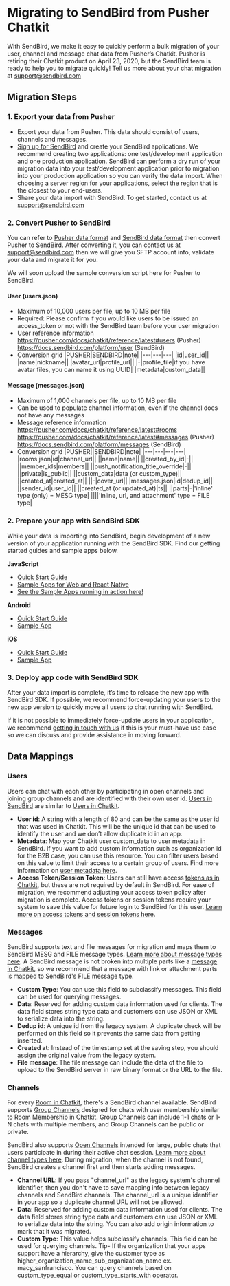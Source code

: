 # Migrating to SendBird from Pusher Chatkit

With SendBird, we make it easy to quickly perform a bulk migration of your user, channel and message chat data from Pusher’s Chatkit. Pusher is retiring their Chatkit product on April 23, 2020, but the SendBird team is ready to help you to migrate quickly! Tell us more about your chat migration at support@sendbird.com

## Migration Steps

### 1. Export your data from Pusher

- Export your data from Pusher. This data should consist of users, channels and messages.
- [Sign up for SendBird](https://dashboard.sendbird.com/auth/signup) and create your SendBird applications.
  We recommend creating two applications: one test/development application and one production application. SendBird can perform a dry run of your migration data into your test/development application prior to migration into your production application so you can verify the data import. When choosing a server region for your applications, select the region that is the closest to your end-users.
- Share your data import with SendBird. To get started, contact us at support@sendbird.com

### 2. Convert Pusher to SendBird

You can refer to [Pusher data format](https://github.com/sendbird/migrating-from-pusher-chatkit/example-chatkit-data-export) and [SendBird data format](https://github.com/sendbird/example-sendbird-data-json) then convert Pusher to SendBird. After converting it, you can contact us at support@sendbird.com then we will give you SFTP account info, validate your data and migrate it for you.

We will soon upload the sample conversion script here for Pusher to SendBird.

#### User (users.json)

- Maximum of 10,000 users per file, up to 10 MB per file
- Required: Please confirm if you would like users to be issued an access_token or not with the SendBird team before your user migration
- User reference information  
  https://pusher.com/docs/chatkit/reference/latest#users (Pusher)  
  https://docs.sendbird.com/platform/user (SendBird)
- Conversion grid
  |PUSHER|SENDBIRD|note|
  |---|---|---|
  |id|user_id||
  |name|nickname||
  |avatar_url|profile_url||
  |-|profile_file|if you have avatar files, you can name it using UUID|
  |metadata|custom_data||

#### Message (messages.json)

- Maximum of 1,000 channels per file, up to 10 MB per file
- Can be used to populate channel information, even if the channel does not have any messages
- Message reference information  
  https://pusher.com/docs/chatkit/reference/latest#rooms  
  https://pusher.com/docs/chatkit/reference/latest#messages (Pusher)  
  https://docs.sendbird.com/platform/messages (SendBird)
- Conversion grid
  |PUSHER||SENDBIRD|note|
  |---|---|---|---|
  |rooms.json|id|channel_url||
  ||name|name||
  ||created_by_id|-||
  ||member_ids|members||
  ||push_notification_title_override|-||
  ||private|is_public||
  ||custom_data|data (or custom_type)||
  ||created_at|created_at||
  ||-|cover_url||
  |messages.json|id|dedup_id||
  ||sender_id|user_id||
  ||created_at (or updated_at)|ts||
  ||parts|-|'inline' type (only) = MESG type|
  ||||'inline, url, and attachment' type = FILE type|

### 2. Prepare your app with SendBird SDK

While your data is importing into SendBird, begin development of a new version of your application running with the SendBird SDK. Find our getting started guides and sample apps below.

**JavaScript**

- [Quick Start Guide](https://docs.sendbird.com/javascript)
- [Sample Apps for Web and React Native](https://github.com/sendbird/sendbird-javascript)
- [See the Sample Apps running in action here!](http://sample.sendbird.com)

**Android**

- [Quick Start Guide](https://docs.sendbird.com/android)
- [Sample App](https://github.com/sendbird/sendbird-android)

**iOS**

- [Quick Start Guide](https://docs.sendbird.com/ios)
- [Sample App](https://github.com/sendbird/SendBird-iOS)

### 3. Deploy app code with SendBird SDK

After your data import is complete, it’s time to release the new app with SendBird SDK. If possible, we recommend force-updating your users to the new app version to quickly move all users to chat running with SendBird.

If it is not possible to immediately force-update users in your application, we recommend [getting in touch with us](support@sendbird.com) if this is your must-have use case so we can discuss and provide assistance in moving forward.

## Data Mappings

### Users

Users can chat with each other by participating in open channels and joining group channels and are identified with their own user id. [Users in SendBird](https://docs.sendbird.com/platform/user) are similar to [Users in Chatkit](https://pusher.com/docs/chatkit/reference/latest#users).

- **User id**: A string with a length of 80 and can be the same as the user id that was used in Chatkit. This will be the unique id that can be used to identify the user and we don’t allow duplicate id in an app.
- **Metadata**: Map your Chatkit user custom_data to user metadata in SendBird. If you want to add custom information such as organization id for the B2B case, you can use this resource. You can filter users based on this value to limit their access to a certain group of users. Find more information on [user metadata here](https://docs.sendbird.com/platform/user_metadata).
- **Access Token/Session Token**: Users can still have access [tokens as in Chatkit](https://pusher.com/docs/chatkit/authentication), but these are not required by default in SendBird. For ease of migration, we recommend adjusting your access token policy after migration is complete. Access tokens or session tokens require your system to save this value for future login to SendBird for this user. [Learn more on access tokens and session tokens here](https://docs.sendbird.com/platform/user#3_create_a_user_4_access_token_vs_session_token).

### Messages

SendBird supports text and file messages for migration and maps them to SendBird MESG and FILE message types.
[Learn more about message types here](https://docs.sendbird.com/platform/messages). A SendBird message is not broken into multiple parts like a [message in Chatkit](https://pusher.com/docs/chatkit/reference/latest#messages), so we recommend that a message with link or attachment parts is mapped to SendBird's FILE message type.

- **Custom Type**: You can use this field to subclassify messages. This field can be used for querying messages.
- **Data**: Reserved for adding custom data information used for clients. The data field stores string type data and customers can use JSON or XML to serialize data into the string.
- **Dedup id**: A unique id from the legacy system. A duplicate check will be performed on this field so it prevents the same data from getting inserted.
- **Created at**: Instead of the timestamp set at the saving step, you should assign the original value from the legacy system.
- **File message**: The file message can include the data of the file to upload to the SendBird server in raw binary format or the URL to the file.

### Channels

For every [Room in Chatkit](https://pusher.com/docs/chatkit/reference/javascript#rooms), there's a SendBird channel available. SendBird supports [Group Channels](https://docs.sendbird.com/platform/group_channel#3_create_a_channel) designed for chats with user membership similar to Room Membership in Chatkit. Group Channels can include 1-1 chats or 1-N chats with multiple members, and Group Channels can be public or private.

SendBird also supports [Open Channels](https://docs.sendbird.com/platform/open_channel) intended for large, public chats that users participate in during their active chat session. [Learn more about channel types here](https://docs.sendbird.com/platform/channel_type#2_channel_types).
During migration, when the channel is not found, SendBird creates a channel first and then starts adding messages.

- **Channel URL**: If you pass "channel_url" as the legacy system's channel identifier, then you don't have to save mapping info between legacy channels and SendBird channels. The channel_url is a unique identifier in your app so a duplicate channel URL will not be allowed.
- **Data**: Reserved for adding custom data information used for clients. The data field stores string type data and customers can use JSON or XML to serialize data into the string. You can also add origin information to mark that it was migrated.
- **Custom Type**: This value helps subclassify channels. This field can be used for querying channels. Tip- If the organization that your apps support have a hierarchy, give the customer type as higher_organization_name_sub_organization_name ex. macy_sanfrancisco. You can query channels based on custom_type_equal or custom_type_starts_with operator.
